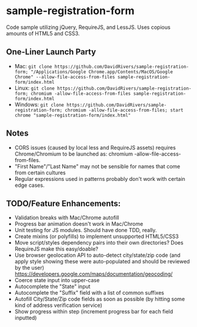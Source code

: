 # sample-registration-form
Code sample utilizing jQuery, RequireJS, and LessJS. Uses copious amounts of HTML5 and CSS3. 

## One-Liner Launch Party
  * Mac: `git clone https://github.com/DavidRivers/sample-registration-form; "/Applications/Google Chrome.app/Contents/MacOS/Google Chrome" --allow-file-access-from-files sample-registration-form/index.html`
  * Linux: `git clone https://github.com/DavidRivers/sample-registration-form; chromium -allow-file-access-from-files sample-registration-form/index.html`
  * Windows: `git clone https://github.com/DavidRivers/sample-registration-form; chromium -allow-file-access-from-files; start chrome "sample-registration-form/index.html"`

## Notes
  * CORS issues (caused by local less and RequireJS assets) requires Chrome/Chromium to be launched as: chromium -allow-file-access-from-files.
  * "First Name"/"Last Name" may not be sensible for names that come from certain cultures
  * Regular expressions used in patterns probably don't work with certain edge cases.

## TODO/Feature Enhancements:
  * Validation breaks with Mac/Chrome autofill
  * Progress bar animation doesn't work in Mac/Chrome
  * Unit testing for JS modules. Should have done TDD, really.
  * Create mixins (or polyfills) to implement unsupported HTML5/CSS3
  * Move script/styles dependency pairs into their own directories? Does RequireJS make this easy/doable?
  * Use browser geolocation API to auto-detect city/state/zip code (and apply style showing these were auto-populated and should be reviewed by the user) https://developers.google.com/maps/documentation/geocoding/
  * Coerce state input into upper-case
  * Autocomplete the "State" input
  * Autocomplete the "Suffix" field with a list of common suffixes
  * Autofill City/State/Zip code fields as soon as possible (by hitting some kind of address verification service)
  * Show progress within step (increment progress bar for each field inputted)
